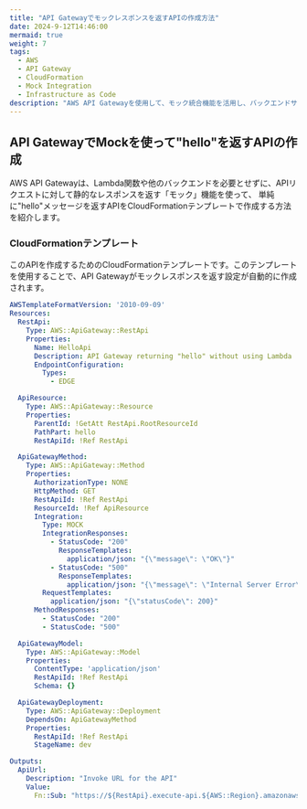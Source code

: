 ```yaml
---
title: "API Gatewayでモックレスポンスを返すAPIの作成方法"
date: 2024-9-12T14:46:00
mermaid: true
weight: 7
tags:
  - AWS
  - API Gateway
  - CloudFormation
  - Mock Integration
  - Infrastructure as Code
description: "AWS API Gatewayを使用して、モック統合機能を活用し、バックエンドサービスを必要とせずに静的なレスポンスを返すAPIをCloudFormationテンプレートで作成する方法を解説します。このテンプレートを使用することで、簡単にAPI Gatewayを設定し、GETリクエストに対してモックレスポンスとして'hello'メッセージを返すAPIを自動で構築できます。モックレスポンスの設定方法やCloudFormationによるインフラのコード化の基本も紹介します。"
---
```


## API GatewayでMockを使って"hello"を返すAPIの作成

AWS API Gatewayは、Lambda関数や他のバックエンドを必要とせずに、APIリクエストに対して静的なレスポンスを返す「モック」機能を使って、
単純に"hello"メッセージを返すAPIをCloudFormationテンプレートで作成する方法を紹介します。

### CloudFormationテンプレート

このAPIを作成するためのCloudFormationテンプレートです。このテンプレートを使用することで、API Gatewayがモックレスポンスを返す設定が自動的に作成されます。

```yaml
AWSTemplateFormatVersion: '2010-09-09'
Resources:
  RestApi:
    Type: AWS::ApiGateway::RestApi
    Properties: 
      Name: HelloApi
      Description: API Gateway returning "hello" without using Lambda
      EndpointConfiguration:
        Types:
          - EDGE

  ApiResource:
    Type: AWS::ApiGateway::Resource
    Properties:
      ParentId: !GetAtt RestApi.RootResourceId
      PathPart: hello
      RestApiId: !Ref RestApi

  ApiGatewayMethod:
    Type: AWS::ApiGateway::Method
    Properties:
      AuthorizationType: NONE
      HttpMethod: GET
      RestApiId: !Ref RestApi
      ResourceId: !Ref ApiResource
      Integration:
        Type: MOCK
        IntegrationResponses:
          - StatusCode: "200"
            ResponseTemplates:
              application/json: "{\"message\": \"OK\"}"
          - StatusCode: "500"
            ResponseTemplates:
              application/json: "{\"message\": \"Internal Server Error\"}"
        RequestTemplates:
          application/json: "{\"statusCode\": 200}"
      MethodResponses:
        - StatusCode: "200"
        - StatusCode: "500"

  ApiGatewayModel:
    Type: AWS::ApiGateway::Model
    Properties:
      ContentType: 'application/json'
      RestApiId: !Ref RestApi
      Schema: {}

  ApiGatewayDeployment:
    Type: AWS::ApiGateway::Deployment
    DependsOn: ApiGatewayMethod
    Properties:
      RestApiId: !Ref RestApi
      StageName: dev

Outputs:
  ApiUrl:
    Description: "Invoke URL for the API"
    Value: 
      Fn::Sub: "https://${RestApi}.execute-api.${AWS::Region}.amazonaws.com/dev/hello"
```
